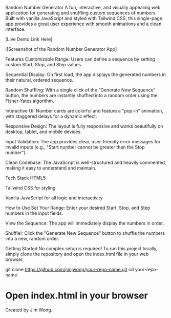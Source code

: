 Random Number Generator
A fun, interactive, and visually appealing web application for generating and shuffling custom sequences of numbers. Built with vanilla JavaScript and styled with Tailwind CSS, this single-page app provides a great user experience with smooth animations and a clean interface.

[Live Demo Link Here] <!-- Add a link to your live demo if you deploy it -->

![Screenshot of the Random Number Generator App] <!-- It's highly recommended to add a screenshot of your app here -->

Features
Customizable Range: Users can define a sequence by setting custom Start, Stop, and Step values.

Sequential Display: On first load, the app displays the generated numbers in their natural, ordered sequence.

Random Shuffling: With a single click of the "Generate New Sequence" button, the numbers are instantly shuffled into a random order using the Fisher-Yates algorithm.

Interactive UI: Number cards are colorful and feature a "pop-in" animation, with staggered delays for a dynamic effect.

Responsive Design: The layout is fully responsive and works beautifully on desktop, tablet, and mobile devices.

Input Validation: The app provides clear, user-friendly error messages for invalid inputs (e.g., "Start number cannot be greater than the Stop number").

Clean Codebase: The JavaScript is well-structured and heavily commented, making it easy to understand and maintain.

Tech Stack
HTML5

Tailwind CSS for styling

Vanilla JavaScript for all logic and interactivity

How to Use
Set Your Range: Enter your desired Start, Stop, and Step numbers in the input fields.

View the Sequence: The app will immediately display the numbers in order.

Shuffle!: Click the "Generate New Sequence" button to shuffle the numbers into a new, random order.

Getting Started
No complex setup is required! To run this project locally, simply clone the repository and open the index.html file in your web browser.

git clone https://github.com/jimjwong/your-repo-name.git
cd your-repo-name
# Open index.html in your browser

Created by Jim Wong.
